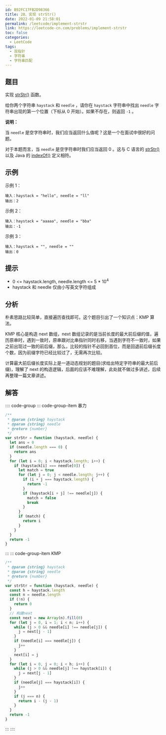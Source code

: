 ```yaml
---
id: B92FC17FB2D98366
title: 28、实现 strStr()
date: 2022-01-09 21:58:01
permalink: /leetcode/implement-strstr
link: https://leetcode-cn.com/problems/implement-strstr
toc: false
categories:
  - LeetCode
tags:
  - 双指针
  - 字符串
  - 字符串匹配
---
```


<Level type='easy'/>

## 题目

实现 [strStr()](https://baike.baidu.com/item/strstr/811469) 函数。

给你两个字符串 `haystack` 和 `needle` ，请你在 `haystack` 字符串中找出 `needle` 字符串出现的第一个位置（下标从 0 开始）。如果不存在，则返回 `-1` 。

**说明：**

当 `needle` 是空字符串时，我们应当返回什么值呢？这是一个在面试中很好的问题。

对于本题而言，当 `needle` 是空字符串时我们应当返回 0 。这与 C 语言的 [strStr()](https://baike.baidu.com/item/strstr/811469) 以及 Java 的 [indexOf()](<https://docs.oracle.com/javase/7/docs/api/java/lang/String.html#indexOf(java.lang.String)>) 定义相符。

## 示例

示例 1：

```text
输入：haystack = "hello", needle = "ll"
输出：2
```

示例 2：

```text
输入：haystack = "aaaaa", needle = "bba"
输出：-1
```

示例 3：

```text
输入：haystack = "", needle = ""
输出：0
```

## 提示

- 0 <= haystack.length, needle.length <= 5 \* 10<sup>4</sup>
- haystack 和 needle 仅由小写英文字符组成

## 分析

朴素思路比较简单，直接遍历查找即可。这个题目引出了一个知识点：KMP 算法。

KMP 核心是构造 next 数组，next 数组记录的是当前长度的最大前后缀的值，遍历原串时，遇到一致时，原串跟对比串指针同时右移，当遇到字符不一致时，如果之前出现过一致的前后缀，那么，比较的指针不必回到首位，而是回退前后缀长度个数，因为前缀字符已经比较过了，无需再次比较。

计算最大前后缀长度实际上是一道动态规划的题目(求给出特定字符串的最大前后缀)，理解了 next 的构造逻辑，后面的应该不难理解，此处就不做过多讲述，后续再整理一篇文章讲述。

## 解答

:::: code-group
::: code-group-item 暴力

```javascript
/**
 * @param {string} haystack
 * @param {string} needle
 * @return {number}
 */
var strStr = function (haystack, needle) {
  let ans = 0
  if (needle.length === 0) {
    return ans
  }
  for (let i = 0; i < haystack.length; i++) {
    if (haystack[i] === needle[0]) {
      let match = true
      for (let j = 0; j < needle.length; j++) {
        if (i + j === haystack.length) {
          return -1
        }
        if (haystack[i + j] !== needle[j]) {
          match = false
          break
        }
      }
      if (match) {
        return i
      }
    }
  }
  return -1
}
```

:::
::: code-group-item KMP

```javascript
/**
 * @param {string} haystack
 * @param {string} needle
 * @return {number}
 */
var strStr = function (haystack, needle) {
  const h = haystack.length
  const n = needle.length
  if (!n) {
    return 0
  }
  // 构建next
  const next = new Array(n).fill(0)
  for (let j = 0, i = 1; i < n; i++) {
    while (j > 0 && needle[i] !== needle[j]) {
      j = next[j - 1]
    }
    if (needle[i] === needle[j]) {
      j++
    }
    next[i] = j
  }
  for (let i = 0, j = 0; i < h; i++) {
    while (j > 0 && needle[j] !== haystack[i]) {
      j = next[j - 1]
    }
    if (needle[j] === haystack[i]) {
      j++
    }
    if (j === n) {
      return i - (j - 1)
    }
  }
  return -1
}
```

:::
::::
